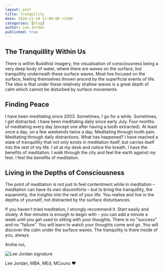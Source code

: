 ```yaml
---
layout: post
title: Tranquility
date: 2020-11-19 12:09:00 +1300
categories: [blog]
author: Lee Jordan
published: true
---
```


<h2>The Tranquillity Within Us</h2>

<p>There is within Buddhist imagery, the visualisation of consciousness being a very deep body of water, where there are waves on the surface, but tranquillity underneath these surface waves. Most live focused on the surface, feeling themselves thrown around by the superficial events of life. The idea is that under these relatively shallow waves is a great depth of calm which cannot be disturbed by surface movements. </p>

<h2>Finding Peace</h2>

<p>I have been meditating since 2003. Sometimes, I go for a while. Sometimes, I get distracted. I have been meditating daily since early July. Four months of meditating every day (except one after having a tooth extracted). At least once a day, on a few weekends twice a day. Meditating through tooth pain. Meditating through daily distractions. What has happened? I have reached a state of tranquillity that not only exists in meditation itself, but carries itself into the rest of my life. I sit at my desk and notice the breath. I have the benefits of meditation. I walk through the city and feel the earth against my feet. I feel the benefits of meditation. </p>

<h2>Living in the Depths of Consciousness</h2>

<p>The point of meditation is not just to feel contentment while in meditation – meditation can have its own discomforts – but to bring the tranquillity, the equanimity, the insights into the rest of your life. You realise and live in the depths of yourself, not distracted by the surface disturbances. </p>

<p>If you haven't tried meditation, I strongly recommend it. Start easily and slowly. A few minutes is enough to begin with - you can add a minute a week until you get used to sitting with your thoughts. There is no "success" and no "failure". You will learn to watch your thoughts come and go. You will discover the calm under the surface waves. The tranquility is there inside of you, always.</p>

<p>Aroha nui,</p>

<img src="https://therapyaroha.co.nz/public/assets/images/lee-jordan.png" alt="Lee Jordan signature">

Lee Jordan, MBA, MEd, MCouns ❤️